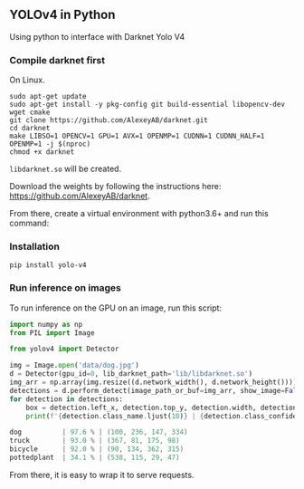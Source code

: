 ## YOLOv4 in Python

Using python to interface with Darknet Yolo V4

### Compile darknet first

On Linux.
```
sudo apt-get update 
sudo apt-get install -y pkg-config git build-essential libopencv-dev wget cmake
git clone https://github.com/AlexeyAB/darknet.git
cd darknet
make LIBSO=1 OPENCV=1 GPU=1 AVX=1 OPENMP=1 CUDNN=1 CUDNN_HALF=1 OPENMP=1 -j $(nproc)
chmod +x darknet
```

`libdarknet.so` will be created.

Download the weights by following the instructions here: https://github.com/AlexeyAB/darknet.

From there, create a virtual environment with python3.6+ and run this command:

### Installation

```
pip install yolo-v4
```

### Run inference on images

To run inference on the GPU on an image, run this script:

```python
import numpy as np
from PIL import Image

from yolov4 import Detector

img = Image.open('data/dog.jpg')
d = Detector(gpu_id=0, lib_darknet_path='lib/libdarknet.so')
img_arr = np.array(img.resize((d.network_width(), d.network_height())))
detections = d.perform_detect(image_path_or_buf=img_arr, show_image=False)
for detection in detections:
    box = detection.left_x, detection.top_y, detection.width, detection.height
    print(f'{detection.class_name.ljust(10)} | {detection.class_confidence * 100:.1f} % | {box}')
```

```c
dog          | 97.6 % | (100, 236, 147, 334)
truck        | 93.0 % | (367, 81, 175, 98)
bicycle      | 92.0 % | (90, 134, 362, 315)
pottedplant  | 34.1 % | (538, 115, 29, 47)
```

From there, it is easy to wrap it to serve requests.
